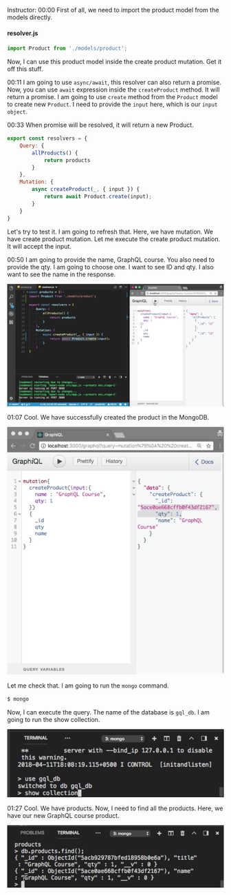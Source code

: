 Instructor: 00:00 First of all, we need to import the product model from the models directly. 

#### resolver.js
```javascript
import Product from './models/product';
```

Now, I can use this product model inside the create product mutation. Get it off this stuff.

00:11 I am going to use `async/await`, this resolver can also return a promise. Now, you can use `await` expression inside the `createProduct` method. It will return a promise. I am going to use `create` method from the `Product` model to create new `Product`. I need to provide the `input` here, which is our `input` `object`.

00:33 When promise will be resolved, it will return a new Product. 

```javascript
export const resolvers = {
    Query: {
        allProducts() {
            return products
        }
    },
    Mutation: {
        async createProduct(_, { input }) {
            return await Product.create(input);
        }
    }
}
```

Let's try to test it. I am going to refresh that. Here, we have mutation. We have create product mutation. Let me execute the create product mutation. It will accept the input.

00:50 I am going to provide the name, GraphQL course. You also need to provide the qty. I am going to choose one. I want to see ID and qty. I also want to see the name in the response.

![test](../images/graphql-create-a-graphql-mutation-to-save-a-record-in-mongodb-test.png)

01:07 Cool. We have successfully created the product in the MongoDB. 

![test2](../images/graphql-create-a-graphql-mutation-to-save-a-record-in-mongodb-test2.png)

Let me check that. I am going to run the `mongo` command. 

```bash
$ mongo
```

Now, I can execute the query. The name of the database is `gql_db`. I am going to run the show collection.

![terminal](../images/graphql-create-a-graphql-mutation-to-save-a-record-in-mongodb-terminal.png)

01:27 Cool. We have products. Now, I need to find all the products. Here, we have our new GraphQL course product.

![terminal2](../images/graphql-create-a-graphql-mutation-to-save-a-record-in-mongodb-terminal2.png)